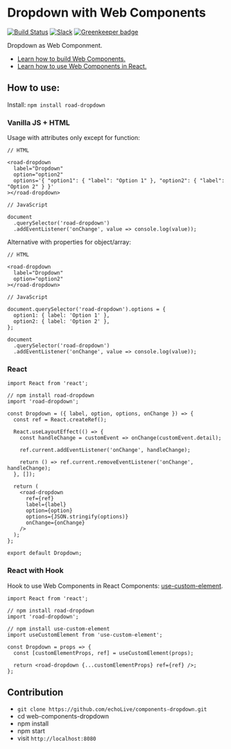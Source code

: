 # Dropdown with Web Components

[![Build Status](https://travis-ci.org/rwieruch/web-components-dropdown.svg?branch=master)](https://travis-ci.org/rwieruch/web-components-dropdown) [![Slack](https://slack-the-road-to-learn-react.wieruch.com/badge.svg)](https://slack-the-road-to-learn-react.wieruch.com/) [![Greenkeeper badge](https://badges.greenkeeper.io/rwieruch/web-components-dropdown.svg)](https://greenkeeper.io/)

Dropdown as Web Componment.

* [Learn how to build Web Components.](https://www.robinwieruch.de/web-components-tutorial)
* [Learn how to use Web Components in React.](https://www.robinwieruch.de/react-web-components)

## How to use:

Install: `npm install road-dropdown`

### Vanilla JS + HTML

Usage with attributes only except for function:

```
// HTML

<road-dropdown
  label="Dropdown"
  option="option2"
  options='{ "option1": { "label": "Option 1" }, "option2": { "label": "Option 2" } }'
></road-dropdown>
```

```
// JavaScript

document
  .querySelector('road-dropdown')
  .addEventListener('onChange', value => console.log(value));
```

Alternative with properties for object/array:

```
// HTML

<road-dropdown
  label="Dropdown"
  option="option2"
></road-dropdown>
```

```
// JavaScript

document.querySelector('road-dropdown').options = {
  option1: { label: 'Option 1' },
  option2: { label: 'Option 2' },
};

document
  .querySelector('road-dropdown')
  .addEventListener('onChange', value => console.log(value));
```

### React

```
import React from 'react';

// npm install road-dropdown
import 'road-dropdown';

const Dropdown = ({ label, option, options, onChange }) => {
  const ref = React.createRef();

  React.useLayoutEffect(() => {
    const handleChange = customEvent => onChange(customEvent.detail);

    ref.current.addEventListener('onChange', handleChange);

    return () => ref.current.removeEventListener('onChange', handleChange);
  }, []);

  return (
    <road-dropdown
      ref={ref}
      label={label}
      option={option}
      options={JSON.stringify(options)}
      onChange={onChange}
    />
  );
};

export default Dropdown;
```

### React with Hook

Hook to use Web Components in React Components: [use-custom-element](https://github.com/the-road-to-learn-react/use-custom-element).

```
import React from 'react';

// npm install road-dropdown
import 'road-dropdown';

// npm install use-custom-element
import useCustomElement from 'use-custom-element';

const Dropdown = props => {
  const [customElementProps, ref] = useCustomElement(props);

  return <road-dropdown {...customElementProps} ref={ref} />;
};
```

## Contribution

* `git clone https://github.com/echoLive/components-dropdown.git`
* cd web-components-dropdown
* npm install
* npm start
* visit `http://localhost:8080`
